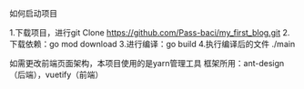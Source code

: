 如何启动项目

1.下载项目，进行git Clone https://github.com/Pass-baci/my_first_blog.git
2.下载依赖：go mod download
3.进行编译：go build
4.执行编译后的文件 ./main

如需更改前端页面架构，本项目使用的是yarn管理工具
框架所用：ant-design（后端），vuetify（前端）
